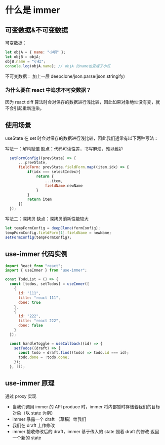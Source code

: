 # 什么是 immer

## 可变数据&不可变数据

可变数据：

```js
let objA = { name: "小明" };
let objB = objA;
objB.name = "小红";
console.log(objA.name); // objA 的name也变成了小红
```

不可变数据：
加上一层 deepclone/json.parse(json.stringify)

### 为什么要在 react 中追求不可变数据？

因为 react diff 算法时会对保存的数据进行浅比较，因此如果对象地址没有变，就不会引起重新渲染。

## 使用场景

useState 在 set 时会对保存的数据进行浅比较，因此我们通常有以下两种写法：

写法一：解构赋值
缺点：代码可读性差，书写麻烦，难以维护

```js
  setFormConfig((prevState) => {
      ...prevState,
      fieldForm: prevState.fieldForm.map((item,idx) => {
          if(idx === selectIndex){
              return {
                  ...item,
                  fieldName:newName
              }
          }
          return item
      })
  });
```

写法二：深拷贝
缺点：深拷贝消耗性能较大

```js
let tempFormConfig = deepClone(formConfig);
tempFormConfig.fieldForm[1].fieldName = newName;
setFormConfig(tempFormConfig);
```

## use-immer 代码实例

```js
import React from "react";
import { useImmer } from "use-immer";

const TodoList = () => {
  const [todos, setTodos] = useImmer([
    {
      id: "111",
      title: "react 111",
      done: true
    },
    {
      id: "222",
      title: "react 222",
      done: false
    }
  ]);

  const handleToggle = useCallback((id) => {
    setTodos((draft) => {
      const todo = draft.find((todo) => todo.id === id);
      todo.done = !todo.done;
    });
  }, []);

```

## use-immer 原理

通过 proxy 实现

- 当我们调用 immer 的 API produce 时，immer 将内部暂时存储着我们的目标对象（以 state 为例）
- immer 暴露一个 draft （草稿）给我们
- 我们在 draft 上作修改
- immer 接收修改后的 draft，immer 基于传入的 state 照着 draft 的修改 返回一个新的 state
